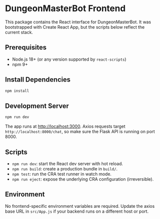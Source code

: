 # DungeonMasterBot Frontend

This package contains the React interface for DungeonMasterBot. It was bootstrapped with Create React App, but the scripts below reflect the current stack.

## Prerequisites

- Node.js 18+ (or any version supported by `react-scripts`)
- npm 9+

## Install Dependencies

```bash
npm install
```

## Development Server

```bash
npm run dev
```

The app runs at [http://localhost:3000](http://localhost:3000). Axios requests target `http://localhost:8000/chat`, so make sure the Flask API is running on port 8000.

## Scripts

- `npm run dev`: start the React dev server with hot reload.
- `npm run build`: create a production bundle in `build/`.
- `npm test`: run the CRA test runner in watch mode.
- `npm run eject`: expose the underlying CRA configuration (irreversible).

## Environment

No frontend-specific environment variables are required. Update the axios base URL in `src/App.js` if your backend runs on a different host or port.
